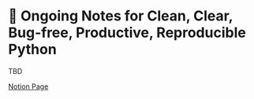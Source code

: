 # 🔬 Ongoing Notes for Clean, Clear, Bug-free, Productive, Reproducible Python
TBD

[Notion Page](https://www.notion.so/chenxshuo/An-Ongoing-Guide-to-Open-Clean-Clear-Bug-free-Reproducible-Python-Code-46c100c0bdd34195bbc35bc401443275)
